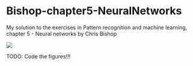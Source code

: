 # Bishop-chapter5-NeuralNetworks
My solution to the exercises in Pattern recognition and machine learning, chapter 5 - Neural networks by Chris Bishop

![](https://user-images.githubusercontent.com/20016033/37250997-202ba164-253b-11e8-99a4-84b083d62381.jpg?raw=true "")

TODO: Code the figures!!!
